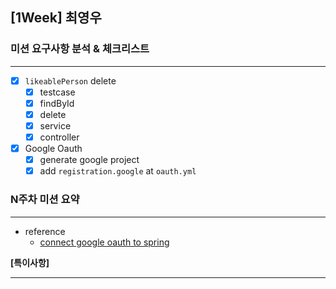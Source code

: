 ## [1Week] 최영우

### 미션 요구사항 분석 & 체크리스트

---

- [x] `likeablePerson` delete
  - [x] testcase 
  - [x] findById
  - [x] delete
  - [x] service
  - [x] controller
- [x] Google Oauth
  - [x] generate google project
  - [x] add `registration.google` at `oauth.yml`

### N주차 미션 요약

---

- reference
  - [connect google oauth to spring](https://lotuus.tistory.com/79)

**[특이사항]**

--- 
